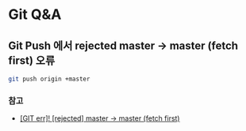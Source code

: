 # Git Q&A


## Git Push 에서 rejected master -> master (fetch first) 오류


```sh
git push origin +master
```

### 참고

  - [[GIT err]! [rejected] master -> master (fetch first)](https://m.blog.naver.com/PostView.nhn?blogId=chandong83&logNo=220745427790&proxyReferer=https%3A%2F%2Fwww.google.co.kr%2F)